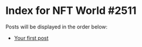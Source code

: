# Index for NFT World #2511
Posts will be displayed in the order below:

- [Your first post](./001-first.md)

